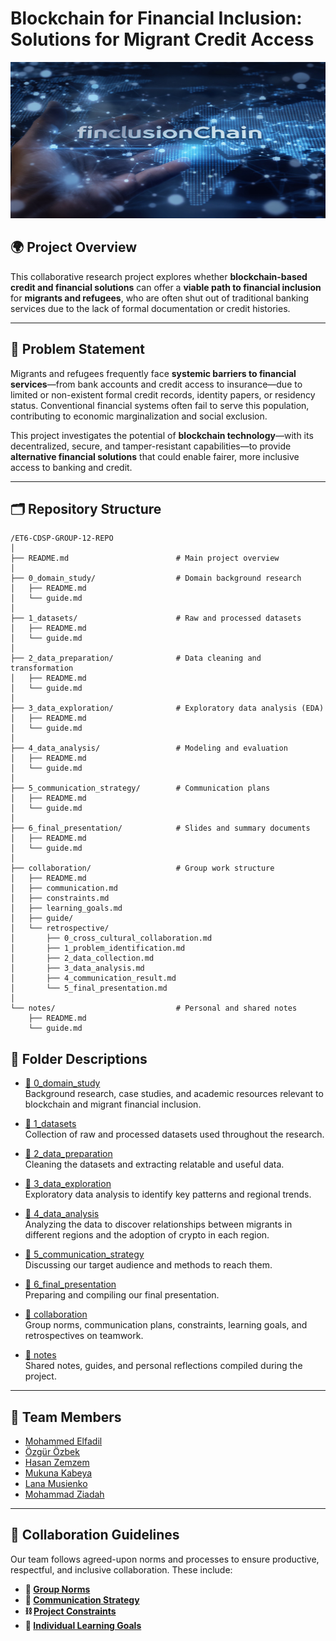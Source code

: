 # Blockchain for Financial Inclusion: Solutions for Migrant Credit Access

<!-- markdownlint-disable -->
<img src="https://raw.githubusercontent.com/MIT-Emerging-Talent/ET6-CDSP-group-12-repo/refining/notes/notes/images/Finclusionchain.jpg" alt="Financial Inclusion Chain Diagram" width="100%" height="250" />
<!-- markdownlint-restore -->

## 🌍 Project Overview

This collaborative research project explores whether **blockchain-based credit and financial solutions** can offer a **viable path to financial inclusion** for **migrants and refugees**, who are often shut out of traditional banking services due to the lack of formal documentation or credit histories.

---

## 🧩 Problem Statement

Migrants and refugees frequently face **systemic barriers to financial
services**—from bank accounts and credit access to insurance—due to limited or
non-existent formal credit records, identity papers, or residency status. Conventional
financial systems often fail to serve this population, contributing to economic
marginalization and social exclusion.

This project investigates the potential of **blockchain technology**—with its
decentralized, secure, and tamper-resistant capabilities—to provide **alternative financial solutions** that could enable fairer, more inclusive access to banking and credit.

---

## 🗂️ Repository Structure

```plaintext
/ET6-CDSP-GROUP-12-REPO
│
├── README.md                        # Main project overview
│
├── 0_domain_study/                  # Domain background research
│   ├── README.md
│   └── guide.md
│
├── 1_datasets/                      # Raw and processed datasets
│   ├── README.md
│   └── guide.md
│
├── 2_data_preparation/              # Data cleaning and transformation
│   ├── README.md
│   └── guide.md
│
├── 3_data_exploration/              # Exploratory data analysis (EDA)
│   ├── README.md
│   └── guide.md
│
├── 4_data_analysis/                 # Modeling and evaluation
│   ├── README.md
│   └── guide.md
│
├── 5_communication_strategy/        # Communication plans
│   ├── README.md
│   └── guide.md
│
├── 6_final_presentation/            # Slides and summary documents
│   ├── README.md
│   └── guide.md
│
├── collaboration/                   # Group work structure
│   ├── README.md
│   ├── communication.md
│   ├── constraints.md
│   ├── learning_goals.md
│   ├── guide/
│   └── retrospective/
│       ├── 0_cross_cultural_collaboration.md
│       ├── 1_problem_identification.md
│       ├── 2_data_collection.md
│       ├── 3_data_analysis.md
│       ├── 4_communication_result.md
│       └── 5_final_presentation.md
│
└── notes/                           # Personal and shared notes
    ├── README.md
    └── guide.md
```

## 📂 Folder Descriptions

- [📁 0_domain_study](https://github.com/MIT-Emerging-Talent/ET6-CDSP-group-12-repo/tree/main/0_domain_study)  
  Background research, case studies, and academic resources relevant to blockchain and migrant financial inclusion.

- [📁 1_datasets](https://github.com/MIT-Emerging-Talent/ET6-CDSP-group-12-repo/tree/main/1_datasets)  
  Collection of raw and processed datasets used throughout the research.

- [📁 2_data_preparation](https://github.com/MIT-Emerging-Talent/ET6-CDSP-group-12-repo/tree/main/2_data_preparation)  
  Cleaning the datasets and extracting relatable and useful data.

- [📁 3_data_exploration](https://github.com/MIT-Emerging-Talent/ET6-CDSP-group-12-repo/tree/main/3_data_exploration)  
  Exploratory data analysis to identify key patterns and regional trends.

- [📁 4_data_analysis](https://github.com/MIT-Emerging-Talent/ET6-CDSP-group-12-repo/tree/main/4_data_analysis)  
  Analyzing the data to discover relationships between migrants in different regions and the adoption of crypto in each region.

- [📁 5_communication_strategy](https://github.com/MIT-Emerging-Talent/ET6-CDSP-group-12-repo/tree/main/5_communication_strategy)  
  Discussing our target audience and methods to reach them.

- [📁 6_final_presentation](https://github.com/MIT-Emerging-Talent/ET6-CDSP-group-12-repo/tree/main/6_final_presentation)  
  Preparing and compiling our final presentation.

- [📁 collaboration](https://github.com/MIT-Emerging-Talent/ET6-CDSP-group-12-repo/tree/main/collaboration)  
  Group norms, communication plans, constraints, learning goals, and retrospectives on teamwork.

- [📁 notes](https://github.com/MIT-Emerging-Talent/ET6-CDSP-group-12-repo/tree/main/notes)  
  Shared notes, guides, and personal reflections compiled during the project.

---

## 👥 Team Members

- [Mohammed Elfadil](https://github.com/Moealfadil)
- [Özgür Özbek](https://github.com/ozgurozbekuk)
- [Hasan Zemzem](https://github.com/Hasan-Z)
- [Mukuna Kabeya](https://github.com/kerthnorth)
- [Lana Musienko](https://github.com/lanamusienko)
- [Mohammad Ziadah](https://github.com/mohamad-755)

---

## 🔧 Collaboration Guidelines

Our team follows agreed-upon norms and processes to ensure productive,
respectful, and inclusive collaboration. These include:

- **🧭 [Group Norms][norms]**  
- **💬 [Communication Strategy][communication]**  
- **⛓ [Project Constraints][constraints]**  
- **🎯 [Individual Learning Goals][goals]**

<!-- Reference-style links -->
[norms]: https://github.com/MIT-Emerging-Talent/ET6-CDSP-group-12-repo/blob/main/collaboration/README.md
[communication]: https://github.com/MIT-Emerging-Talent/ET6-CDSP-group-12-repo/blob/main/collaboration/communication.md
[constraints]: https://github.com/MIT-Emerging-Talent/ET6-CDSP-group-12-repo/blob/main/collaboration/constraints.md
[goals]: https://github.com/MIT-Emerging-Talent/ET6-CDSP-group-12-repo/blob/main/collaboration/learning_goals.md

